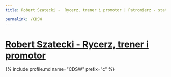 ```yaml
---
title: Robert Szatecki -  Rycerz, trener i promotor | Patromierz - statystyki Patronite.pl

permalink: /CDSW
---
```


# [Robert Szatecki -  Rycerz, trener i promotor](https://patronite.pl/CDSW)

{% include profile.md name="CDSW" prefix="c" %}
